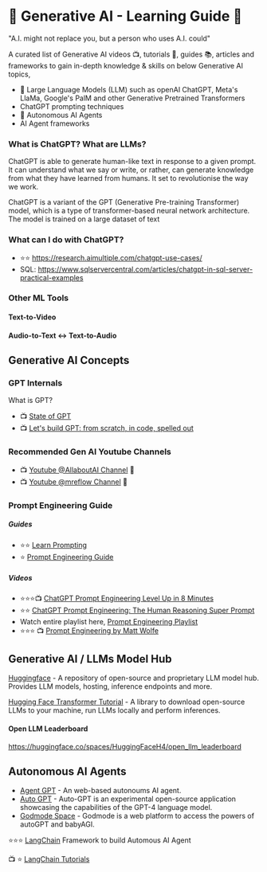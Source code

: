 # :brain: Generative AI - Learning Guide :robot:

"A.I. might not replace you, but a person who uses A.I. could"

A curated list of Generative AI videos :tv:, tutorials :notebook:, guides :books:, articles and frameworks to gain in-depth knowledge & skills on below Generative AI topics,
- 🧠 Large Language Models (LLM) such as openAI ChatGPT, Meta's LlaMa, Google's PalM and other Generative Pretrained Transformers
- ChatGPT prompting techniques
- 🤖 Autonomous AI Agents 
- AI Agent frameworks

### What is ChatGPT? What are LLMs?

ChatGPT is able to generate human-like text in response to a given prompt. It can understand what we say or write, or rather, can generate knowledge from what they have learned from humans. It set to revolutionise the way we work.

ChatGPT is a variant of the GPT (Generative Pre-training Transformer) model, which is a type of transformer-based neural network architecture.
The model is trained on a large dataset of text


### What can I do with ChatGPT?

- :star::star: https://research.aimultiple.com/chatgpt-use-cases/
- SQL: https://www.sqlservercentral.com/articles/chatgpt-in-sql-server-practical-examples

### Other ML Tools
#### Text-to-Video

#### Audio-to-Text <-> Text-to-Audio


## Generative AI Concepts

### GPT Internals
What is GPT? 
- :tv: [State of GPT](https://www.youtube.com/watch?v=bZQun8Y4L2A)
- :tv: [Let's build GPT: from scratch, in code, spelled out](https://youtu.be/kCc8FmEb1nY)

### Recommended Gen AI Youtube Channels
- :tv: [Youtube @AllaboutAI Channel](https://www.youtube.com/@AllAboutAI/videos) 🌟
- :tv: [Youtube @mreflow Channel](https://www.youtube.com/@mreflow/videos) 🌠

### Prompt Engineering Guide
##### Guides
- :star::star: [Learn Prompting](https://learnprompting.org/docs/intro)
- :star: [Prompt Engineering Guide](https://www.promptingguide.ai/)
##### Videos
- :star::star::star::tv: [ChatGPT Prompt Engineering Level Up in 8 Minutes](https://www.youtube.com/watch?v=Qos2rG3zVAM)
- :star::star: [ChatGPT Prompt Engineering: The Human Reasoning Super Prompt ](https://www.youtube.com/watch?v=S4GfRQ9zIj4)
- Watch entire playlist here, [Prompt Engineering Playlist](https://www.youtube.com/watch?v=S4GfRQ9zIj4&list=PL6o08pkcQol7-TlFJl05pEEp4hw418DmM)
- :star::star::star: :tv: [Prompt Engineering by Matt Wolfe](https://www.youtube.com/watch?v=pc8ftlzB2D0)

## Generative AI / LLMs Model Hub 
[Huggingface](https://huggingface.co/) - A repository of open-source and proprietary LLM model hub. Provides LLM models, hosting, inference endpoints and more.

[Hugging Face Transformer Tutorial](https://huggingface.co/learn/nlp-course/chapter2/1?fw=pt) - A library to download open-source LLMs to your machine, run LLMs locally and perform inferences.
#### Open LLM Leaderboard
https://huggingface.co/spaces/HuggingFaceH4/open_llm_leaderboard

## Autonomous AI Agents
- [Agent GPT](https://agentgpt.reworkd.ai/) - An web-based autonoums AI agent.
- [Auto GPT](https://github.com/Significant-Gravitas/Auto-GPT) - Auto-GPT is an experimental open-source application showcasing the capabilities of the GPT-4 language model.
- [Godmode Space](https://godmode.space/) - Godmode is a web platform to access the powers of autoGPT and babyAGI.

:star::star::star: [LangChain](https://python.langchain.com/en/latest/index.html) Framework to build Automous AI Agent

:tv: :star: [LangChain Tutorials](https://www.youtube.com/@lucidateAI)
